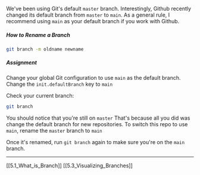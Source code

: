 We've been using Git's default ```master``` branch.
Interestingly, Github recently changed its default branch from ```master``` to ```main```. 
As a general rule, I recommend using ```main``` as your default branch if you work with Github.

##### How to Rename a Branch
``` bash
git branch -m oldname newname
```

##### Assignment
Change your global Git configuration to use ```main``` as the default branch.
Change the ```init.defaultBranch``` key to ```main```

Check your current branch:
``` bash
git branch
```

You should notice that you're still on ```master``` 
That's because all you did was change the default branch for new repositories.
To switch this repo to use ```main```, rename the ```master``` branch to ```main``` 

Once it's renamed, run ```git branch``` again to make sure you're on the ```main``` branch.

---
[[5.1_What_is_Branch]]
[[5.3_Visualizing_Branches]]

